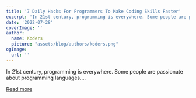 ```yaml
---
title: '7 Daily Hacks For Programmers To Make Coding Skills Faster'
excerpt: 'In 21st century, programming is everywhere. Some people are passionate about programming languages....'
date: '2022-07-28'
coverImage: ''
author:
  name: Koders
  picture: "assets/blog/authors/koders.png"
ogImage:
  url: ''
---
```


In 21st century, programming is everywhere. Some people are passionate about programming languages....

[Read more](https://dev.to/devsimc/7-daily-hacks-for-programmers-to-make-coding-skills-faster-a68)
